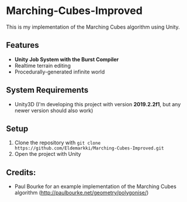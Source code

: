 # Marching-Cubes-Improved
This is my implementation of the Marching Cubes algorithm using Unity.

## Features
  - **Unity Job System with the Burst Compiler**
  - Realtime terrain editing
  - Procedurally-generated infinite world

## System Requirements
  - Unity3D (I'm developing this project with version **2019.2.2f1**, but any newer version should also work)

## Setup
  1. Clone the repository with `git clone https://github.com/Eldemarkki/Marching-Cubes-Improved.git`
  2. Open the project with Unity
 
## Credits:
- Paul Bourke for an example implementation of the Marching Cubes algorithm (http://paulbourke.net/geometry/polygonise/)
